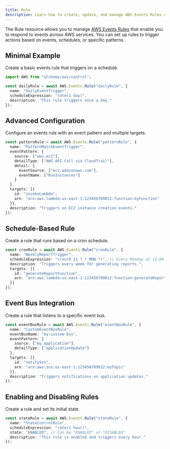 ```yaml
---
title: Rule
description: Learn how to create, update, and manage AWS Events Rules using Alchemy Cloud Control.
---
```



The Rule resource allows you to manage [AWS Events Rules](https://docs.aws.amazon.com/events/latest/userguide/) that enable you to respond to events across AWS services. You can set up rules to trigger actions based on events, schedules, or specific patterns.

## Minimal Example

Create a basic events rule that triggers on a schedule.

```ts
import AWS from "alchemy/aws/control";

const dailyRule = await AWS.Events.Rule("dailyRule", {
  name: "DailyEventTrigger",
  scheduleExpression: "rate(1 day)",
  description: "This rule triggers once a day."
});
```

## Advanced Configuration

Configure an events rule with an event pattern and multiple targets.

```ts
const patternRule = await AWS.Events.Rule("patternRule", {
  name: "PatternMatchEventTrigger",
  eventPattern: {
    source: ["aws.ec2"],
    detailType: ["AWS API Call via CloudTrail"],
    detail: {
      eventSource: ["ec2.amazonaws.com"],
      eventName: ["RunInstances"]
    }
  },
  targets: [{
    id: "invokeLambda",
    arn: "arn:aws:lambda:us-east-1:123456789012:function:myFunction"
  }],
  description: "Triggers on EC2 instance creation events."
});
```

## Schedule-Based Rule

Create a rule that runs based on a cron schedule.

```ts
const cronRule = await AWS.Events.Rule("cronRule", {
  name: "WeeklyReportTrigger",
  scheduleExpression: "cron(0 12 ? * MON *)", // Every Monday at 12:00 PM UTC
  description: "Triggers every week for generating reports.",
  targets: [{
    id: "generateReportFunction",
    arn: "arn:aws:lambda:us-east-1:123456789012:function:generateReport"
  }]
});
```

## Event Bus Integration

Create a rule that listens to a specific event bus.

```ts
const eventBusRule = await AWS.Events.Rule("eventBusRule", {
  name: "CustomEventBusRule",
  eventBusName: "my-custom-bus",
  eventPattern: {
    source: ["my.application"],
    detailType: ["applicationUpdate"]
  },
  targets: [{
    id: "notifySns",
    arn: "arn:aws:sns:us-east-1:123456789012:myTopic"
  }],
  description: "Triggers notifications on application updates."
});
``` 

## Enabling and Disabling Rules

Create a rule and set its initial state.

```ts
const stateRule = await AWS.Events.Rule("stateRule", {
  name: "StateControlRule",
  scheduleExpression: "rate(1 hour)",
  state: "ENABLED", // Can be "ENABLED" or "DISABLED"
  description: "This rule is enabled and triggers every hour."
});
```
